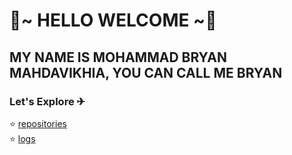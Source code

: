 # 🤗~ HELLO WELCOME ~🤗
## MY NAME IS MOHAMMAD BRYAN MAHDAVIKHIA, YOU CAN CALL ME BRYAN

### Let's Explore ✈
⭐ [repositories](https://github.com/bryanmahdavikhia?tab=repositories)<br>
⭐ [logs](https://github.com/bryanmahdavikhia/os212/blob/master/TXT/testlog.txt)
